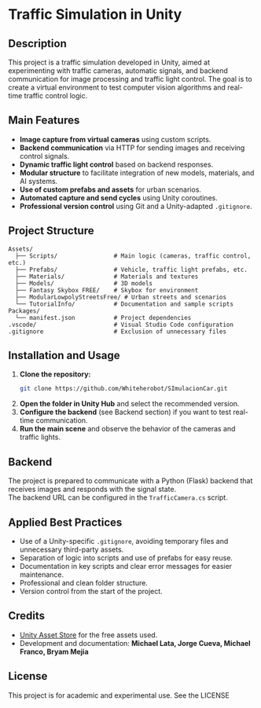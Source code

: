 # Traffic Simulation in Unity 

## Description

This project is a traffic simulation developed in Unity, aimed at experimenting with traffic cameras, automatic signals, and backend communication for image processing and traffic light control. The goal is to create a virtual environment to test computer vision algorithms and real-time traffic control logic.

## Main Features

- **Image capture from virtual cameras** using custom scripts.
- **Backend communication** via HTTP for sending images and receiving control signals.
- **Dynamic traffic light control** based on backend responses.
- **Modular structure** to facilitate integration of new models, materials, and AI systems.
- **Use of custom prefabs and assets** for urban scenarios.
- **Automated capture and send cycles** using Unity coroutines.
- **Professional version control** using Git and a Unity-adapted `.gitignore`.

## Project Structure

```
Assets/
  ├── Scripts/                # Main logic (cameras, traffic control, etc.)
  ├── Prefabs/                # Vehicle, traffic light prefabs, etc.
  ├── Materials/              # Materials and textures
  ├── Models/                 # 3D models
  ├── Fantasy Skybox FREE/    # Skybox for environment
  ├── ModularLowpolyStreetsFree/ # Urban streets and scenarios
  └── TutorialInfo/           # Documentation and sample scripts
Packages/
  └── manifest.json           # Project dependencies
.vscode/                      # Visual Studio Code configuration
.gitignore                    # Exclusion of unnecessary files
```

## Installation and Usage

1. **Clone the repository:**
   ```bash
   git clone https://github.com/Whiteherobot/SImulacionCar.git
   ```
2. **Open the folder in Unity Hub** and select the recommended version.
3. **Configure the backend** (see Backend section) if you want to test real-time communication.
4. **Run the main scene** and observe the behavior of the cameras and traffic lights.

## Backend

The project is prepared to communicate with a Python (Flask) backend that receives images and responds with the signal state.  
The backend URL can be configured in the `TrafficCamera.cs` script.

## Applied Best Practices

- Use of a Unity-specific `.gitignore`, avoiding temporary files and unnecessary third-party assets.
- Separation of logic into scripts and use of prefabs for easy reuse.
- Documentation in key scripts and clear error messages for easier maintenance.
- Professional and clean folder structure.
- Version control from the start of the project.

## Credits

- [Unity Asset Store](https://assetstore.unity.com/) for the free assets used.
- Development and documentation: **Michael Lata, Jorge Cueva, Michael Franco, Bryam Mejia**

## License

This project is for academic and experimental use. See the LICENSE